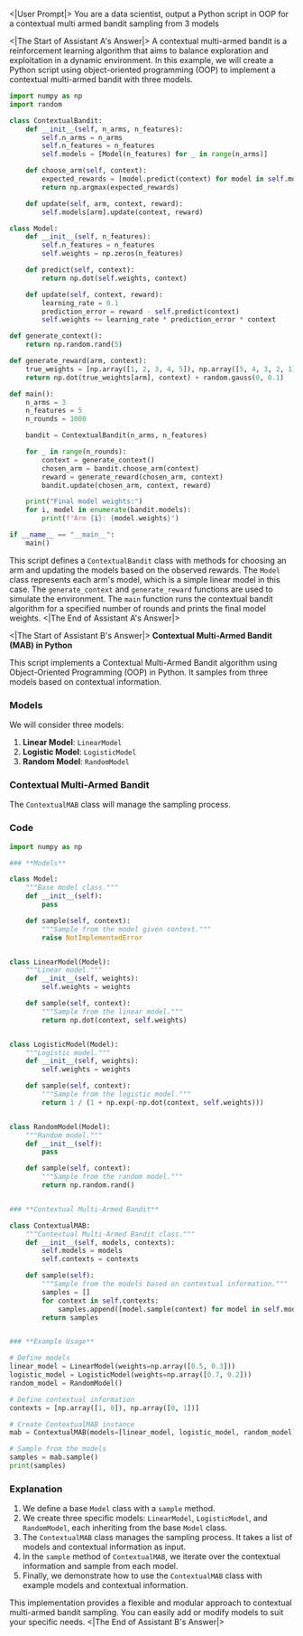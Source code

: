 <|User Prompt|>
You are a data scientist, output a Python script in OOP for a contextual multi armed bandit sampling from 3 models

<|The Start of Assistant A's Answer|>
A contextual multi-armed bandit is a reinforcement learning algorithm that aims to balance exploration and exploitation in a dynamic environment. In this example, we will create a Python script using object-oriented programming (OOP) to implement a contextual multi-armed bandit with three models.

```python
import numpy as np
import random

class ContextualBandit:
    def __init__(self, n_arms, n_features):
        self.n_arms = n_arms
        self.n_features = n_features
        self.models = [Model(n_features) for _ in range(n_arms)]

    def choose_arm(self, context):
        expected_rewards = [model.predict(context) for model in self.models]
        return np.argmax(expected_rewards)

    def update(self, arm, context, reward):
        self.models[arm].update(context, reward)

class Model:
    def __init__(self, n_features):
        self.n_features = n_features
        self.weights = np.zeros(n_features)

    def predict(self, context):
        return np.dot(self.weights, context)

    def update(self, context, reward):
        learning_rate = 0.1
        prediction_error = reward - self.predict(context)
        self.weights += learning_rate * prediction_error * context

def generate_context():
    return np.random.rand(5)

def generate_reward(arm, context):
    true_weights = [np.array([1, 2, 3, 4, 5]), np.array([5, 4, 3, 2, 1]), np.array([3, 3, 3, 3, 3])]
    return np.dot(true_weights[arm], context) + random.gauss(0, 0.1)

def main():
    n_arms = 3
    n_features = 5
    n_rounds = 1000

    bandit = ContextualBandit(n_arms, n_features)

    for _ in range(n_rounds):
        context = generate_context()
        chosen_arm = bandit.choose_arm(context)
        reward = generate_reward(chosen_arm, context)
        bandit.update(chosen_arm, context, reward)

    print("Final model weights:")
    for i, model in enumerate(bandit.models):
        print(f"Arm {i}: {model.weights}")

if __name__ == "__main__":
    main()
```

This script defines a `ContextualBandit` class with methods for choosing an arm and updating the models based on the observed rewards. The `Model` class represents each arm's model, which is a simple linear model in this case. The `generate_context` and `generate_reward` functions are used to simulate the environment. The `main` function runs the contextual bandit algorithm for a specified number of rounds and prints the final model weights.
<|The End of Assistant A's Answer|>

<|The Start of Assistant B's Answer|>
**Contextual Multi-Armed Bandit (MAB) in Python**

This script implements a Contextual Multi-Armed Bandit algorithm using Object-Oriented Programming (OOP) in Python. It samples from three models based on contextual information.

### **Models**

We will consider three models:

1. **Linear Model**: `LinearModel`
2. **Logistic Model**: `LogisticModel`
3. **Random Model**: `RandomModel`

### **Contextual Multi-Armed Bandit**

The `ContextualMAB` class will manage the sampling process.

### **Code**

```python
import numpy as np

### **Models**

class Model:
    """Base model class."""
    def __init__(self):
        pass

    def sample(self, context):
        """Sample from the model given context."""
        raise NotImplementedError


class LinearModel(Model):
    """Linear model."""
    def __init__(self, weights):
        self.weights = weights

    def sample(self, context):
        """Sample from the linear model."""
        return np.dot(context, self.weights)


class LogisticModel(Model):
    """Logistic model."""
    def __init__(self, weights):
        self.weights = weights

    def sample(self, context):
        """Sample from the logistic model."""
        return 1 / (1 + np.exp(-np.dot(context, self.weights)))


class RandomModel(Model):
    """Random model."""
    def __init__(self):
        pass

    def sample(self, context):
        """Sample from the random model."""
        return np.random.rand()


### **Contextual Multi-Armed Bandit**

class ContextualMAB:
    """Contextual Multi-Armed Bandit class."""
    def __init__(self, models, contexts):
        self.models = models
        self.contexts = contexts

    def sample(self):
        """Sample from the models based on contextual information."""
        samples = []
        for context in self.contexts:
            samples.append([model.sample(context) for model in self.models])
        return samples


### **Example Usage**

# Define models
linear_model = LinearModel(weights=np.array([0.5, 0.3]))
logistic_model = LogisticModel(weights=np.array([0.7, 0.2]))
random_model = RandomModel()

# Define contextual information
contexts = [np.array([1, 0]), np.array([0, 1])]

# Create ContextualMAB instance
mab = ContextualMAB(models=[linear_model, logistic_model, random_model], contexts=contexts)

# Sample from the models
samples = mab.sample()
print(samples)
```

### **Explanation**

1.  We define a base `Model` class with a `sample` method.
2.  We create three specific models: `LinearModel`, `LogisticModel`, and `RandomModel`, each inheriting from the base `Model` class.
3.  The `ContextualMAB` class manages the sampling process. It takes a list of models and contextual information as input.
4.  In the `sample` method of `ContextualMAB`, we iterate over the contextual information and sample from each model.
5.  Finally, we demonstrate how to use the `ContextualMAB` class with example models and contextual information.

This implementation provides a flexible and modular approach to contextual multi-armed bandit sampling. You can easily add or modify models to suit your specific needs.
<|The End of Assistant B's Answer|>